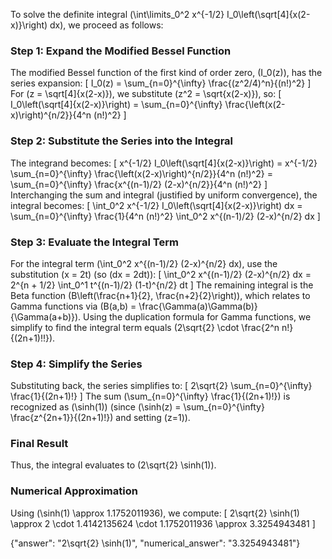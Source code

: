 
To solve the definite integral \(\int\limits_0^2 x^{-1/2} I_0\left(\sqrt[4]{x(2-x)}\right) dx\), we proceed as follows:

### Step 1: Expand the Modified Bessel Function
The modified Bessel function of the first kind of order zero, \(I_0(z)\), has the series expansion:
\[
I_0(z) = \sum_{n=0}^{\infty} \frac{(z^2/4)^n}{(n!)^2}
\]
For \(z = \sqrt[4]{x(2-x)}\), we substitute \(z^2 = \sqrt{x(2-x)}\), so:
\[
I_0\left(\sqrt[4]{x(2-x)}\right) = \sum_{n=0}^{\infty} \frac{\left(x(2-x)\right)^{n/2}}{4^n (n!)^2}
\]

### Step 2: Substitute the Series into the Integral
The integrand becomes:
\[
x^{-1/2} I_0\left(\sqrt[4]{x(2-x)}\right) = x^{-1/2} \sum_{n=0}^{\infty} \frac{\left(x(2-x)\right)^{n/2}}{4^n (n!)^2} = \sum_{n=0}^{\infty} \frac{x^{(n-1)/2} (2-x)^{n/2}}{4^n (n!)^2}
\]
Interchanging the sum and integral (justified by uniform convergence), the integral becomes:
\[
\int_0^2 x^{-1/2} I_0\left(\sqrt[4]{x(2-x)}\right) dx = \sum_{n=0}^{\infty} \frac{1}{4^n (n!)^2} \int_0^2 x^{(n-1)/2} (2-x)^{n/2} dx
\]

### Step 3: Evaluate the Integral Term
For the integral term \(\int_0^2 x^{(n-1)/2} (2-x)^{n/2} dx\), use the substitution \(x = 2t\) (so \(dx = 2dt\)):
\[
\int_0^2 x^{(n-1)/2} (2-x)^{n/2} dx = 2^{n + 1/2} \int_0^1 t^{(n-1)/2} (1-t)^{n/2} dt
\]
The remaining integral is the Beta function \(B\left(\frac{n+1}{2}, \frac{n+2}{2}\right)\), which relates to Gamma functions via \(B(a,b) = \frac{\Gamma(a)\Gamma(b)}{\Gamma(a+b)}\). Using the duplication formula for Gamma functions, we simplify to find the integral term equals \(2\sqrt{2} \cdot \frac{2^n n!}{(2n+1)!!}\).

### Step 4: Simplify the Series
Substituting back, the series simplifies to:
\[
2\sqrt{2} \sum_{n=0}^{\infty} \frac{1}{(2n+1)!}
\]
The sum \(\sum_{n=0}^{\infty} \frac{1}{(2n+1)!}\) is recognized as \(\sinh(1)\) (since \(\sinh(z) = \sum_{n=0}^{\infty} \frac{z^{2n+1}}{(2n+1)!}\) and setting \(z=1\)).

### Final Result
Thus, the integral evaluates to \(2\sqrt{2} \sinh(1)\).

### Numerical Approximation
Using \(\sinh(1) \approx 1.1752011936\), we compute:
\[
2\sqrt{2} \sinh(1) \approx 2 \cdot 1.4142135624 \cdot 1.1752011936 \approx 3.3254943481
\]

{"answer": "2\\sqrt{2} \\sinh(1)", "numerical_answer": "3.3254943481"}